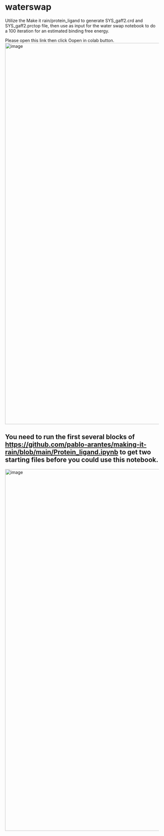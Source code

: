 
# waterswap
Utilize the Make it rain/protein_ligand  to generate SYS_gaff2.crd and SYS_gaff2.prctop file, then use as input for the water swap notebook to do a 100 iteration for an estimated binding free energy.

Please open this link then click Oopen in colab button.
<img width="1250" alt="image" src="https://user-images.githubusercontent.com/75652473/202317820-7b083a8a-52d8-4356-9f21-2a67809a707a.png">


## You need to run the first several blocks of https://github.com/pablo-arantes/making-it-rain/blob/main/Protein_ligand.ipynb to get two starting files before you could use this notebook.

<img width="1186" alt="image" src="https://user-images.githubusercontent.com/75652473/155684830-f53f212b-b295-4d49-86a0-d3a3e8bf9785.png">

